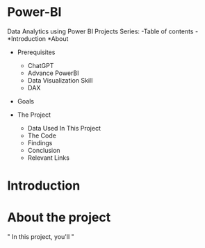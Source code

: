# Power-BI
Data Analytics using Power BI Projects Series:
-Table of contents
-*Introduction
*About
* Prerequisites
   * ChatGPT
   * Advance PowerBI
   * Data Visualization Skill
   * DAX
* Goals
* The Project

  * Data Used In This Project
  * The Code
  * Findings
  * Conclusion
  * Relevant Links
# Introduction
# About the project
" In this project, you'll  "
